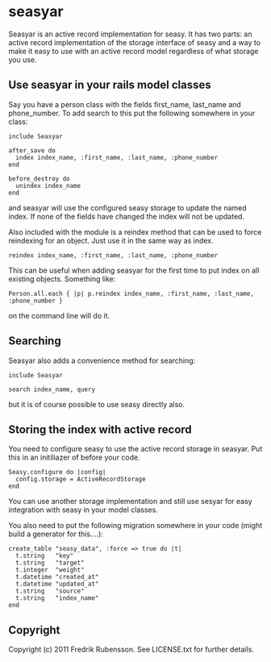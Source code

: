 seasyar
=======

Seasyar is an active record implementation for seasy. It has two parts: an active record implementation of the storage interface of seasy and a way to make it easy to use with an active record model regardless of what storage you use.


Use seasyar in your rails model classes
---------------------------------------

Say you have a person class with the fields first_name, last_name and phone_number. To add search to this put the following somewhere in your class:

    include Seasyar
     
    after_save do
      index index_name, :first_name, :last_name, :phone_number
    end
     
    before_destroy do
      unindex index_name
    end

and seasyar will use the configured seasy storage to update the named index. If none of the fields have changed the index will not be updated. 

Also included with the module is a reindex method that can be used to force reindexing for an object. Just use it in the same way as index.

    reindex index_name, :first_name, :last_name, :phone_number

This can be useful when adding seasyar for the first time to put index on all existing objects. Something like:

    Person.all.each { |p| p.reindex index_name, :first_name, :last_name, :phone_number }

on the command line will do it.


Searching
---------

Seasyar also adds a convenience method for searching:

    include Seasyar
    
    search index_name, query
    
but it is of course possible to use seasy directly also.


Storing the index with active record
------------------------------------

You need to configure seasy to use the active record storage in seasyar. Put this in an initiliazer of before your code. 

    Seasy.configure do |config|
      config.storage = ActiveRecordStorage
    end

You can use another storage implementation and still use sesyar for easy integration with seasy in your model classes.

You also need to put the following migration somewhere in your code (might build a generator for this....):

    create_table "seasy_data", :force => true do |t|
      t.string   "key"
      t.string   "target"
      t.integer  "weight"
      t.datetime "created_at"
      t.datetime "updated_at"
      t.string   "source"
      t.string   "index_name"
    end
    

Copyright
---------

Copyright (c) 2011 Fredrik Rubensson. See LICENSE.txt for
further details.

